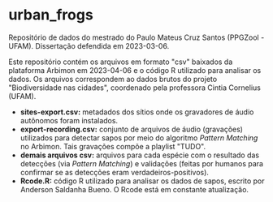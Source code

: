 # urban_frogs
Repositório de dados do mestrado do Paulo Mateus Cruz Santos (PPGZool - UFAM). Dissertação defendida em 2023-03-06.

Este repositório contém os arquivos em formato "csv" baixados da plataforma Arbimon em 2023-04-06 e o código R utilizado para analisar os dados. Os arquivos correspondem ao dados brutos do projeto "Biodiversidade nas cidades", coordenado pela professora Cintia Cornelius (UFAM).

- **sites-export.csv:** metadados dos sítios onde os gravadores de áudio autônomos foram instalados.
- **export-recording.csv:** conjunto de arquivos de áudio (gravações) utilizados para detectar sapos por meio do algoritmo *Pattern Matching* no Arbimon. Tais gravações compõe a playlist "TUDO".
- **demais arquivos csv:** arquivos para cada espécie com o resultado das detecções (via *Pattern Matching*) e validações (feitas por humanos para confirmar se as detecções eram verdadeiros-positivos). 
- **Rcode.R:** código R utilizado para analisar os dados de sapos, escrito por Anderson Saldanha Bueno. O Rcode está em constante atualização.

